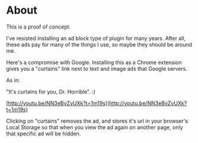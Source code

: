About
=====

This is a proof of concept. 

I've resisted installing an ad block type of plugin for many years. After all, these ads pay for many of the things I use, so maybe they should be around me. 

Here's a compromise with Google. Installing this as a Chrome extension gives you a "curtains" link next to text and image ads that Google servers. 

As in: 

"It's curtains for you, Dr. Horrible". :)

[http://youtu.be/NN3eBvZvUXk?t=1m19s](http://youtu.be/NN3eBvZvUXk?t=1m19s)

Clicking on "curtains" removes the ad, and stores it's url in your browser's Local Storage so that when you view the ad again on another page, only that specific ad will be hidden.





